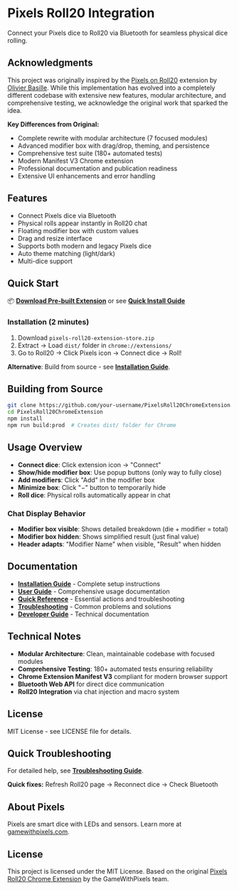 # Pixels Roll20 Integration

Connect your Pixels dice to Roll20 via Bluetooth for seamless physical dice rolling.

## Acknowledgments

This project was originally inspired by the [Pixels on Roll20](https://github.com/obasille/PixelsRoll20ChromeExtension) extension by [Olivier Basille](https://github.com/obasille). While this implementation has evolved into a completely different codebase with extensive new features, modular architecture, and comprehensive testing, we acknowledge the original work that sparked the idea.

**Key Differences from Original:**

- Complete rewrite with modular architecture (7 focused modules)
- Advanced modifier box with drag/drop, theming, and persistence
- Comprehensive test suite (180+ automated tests)
- Modern Manifest V3 Chrome extension
- Professional documentation and publication readiness
- Extensive UI enhancements and error handling

## Features

- Connect Pixels dice via Bluetooth
- Physical rolls appear instantly in Roll20 chat
- Floating modifier box with custom values
- Drag and resize interface
- Supports both modern and legacy Pixels dice
- Auto theme matching (light/dark)
- Multi-dice support

## Quick Start

📦 **[Download Pre-built Extension](pixels-roll20-extension-store.zip)** or see **[Quick Install Guide](docs/QUICK_INSTALL.md)**

### Installation (2 minutes)
1. Download `pixels-roll20-extension-store.zip`
2. Extract → Load `dist/` folder in `chrome://extensions/`
3. Go to Roll20 → Click Pixels icon → Connect dice → Roll!

**Alternative**: Build from source - see **[Installation Guide](docs/INSTALLATION.md)**.

## Building from Source

```bash
git clone https://github.com/your-username/PixelsRoll20ChromeExtension.git
cd PixelsRoll20ChromeExtension
npm install
npm run build:prod  # Creates dist/ folder for Chrome
```

## Usage Overview

- **Connect dice**: Click extension icon → "Connect"
- **Show/hide modifier box**: Use popup buttons (only way to fully close)
- **Add modifiers**: Click "Add" in the modifier box
- **Minimize box**: Click "−" button to temporarily hide
- **Roll dice**: Physical rolls automatically appear in chat

### Chat Display Behavior

- **Modifier box visible**: Shows detailed breakdown (die + modifier = total)
- **Modifier box hidden**: Shows simplified result (just final value)
- **Header adapts**: "Modifier Name" when visible, "Result" when hidden

## Documentation

- **[Installation Guide](docs/INSTALLATION.md)** - Complete setup instructions
- **[User Guide](docs/USER_GUIDE.md)** - Comprehensive usage documentation
- **[Quick Reference](docs/QUICK_REFERENCE.md)** - Essential actions and troubleshooting
- **[Troubleshooting](docs/TROUBLESHOOTING.md)** - Common problems and solutions
- **[Developer Guide](docs/DEVELOPER_GUIDE.md)** - Technical documentation

## Technical Notes

- **Modular Architecture**: Clean, maintainable codebase with focused modules
- **Comprehensive Testing**: 180+ automated tests ensuring reliability
- **Chrome Extension Manifest V3** compliant for modern browser support
- **Bluetooth Web API** for direct dice communication
- **Roll20 Integration** via chat injection and macro system

## License

MIT License - see LICENSE file for details.

## Quick Troubleshooting

For detailed help, see **[Troubleshooting Guide](docs/TROUBLESHOOTING.md)**.

**Quick fixes:** Refresh Roll20 page → Reconnect dice → Check Bluetooth

## About Pixels

Pixels are smart dice with LEDs and sensors. Learn more at [gamewithpixels.com](https://gamewithpixels.com/).

## License

This project is licensed under the MIT License. Based on the original [Pixels Roll20 Chrome Extension](https://github.com/GameWithPixels/PixelsRoll20ChromeExtension) by the GameWithPixels team.
